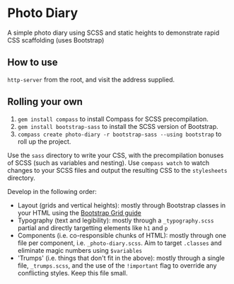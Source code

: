 # Photo Diary

A simple photo diary using SCSS and static heights to demonstrate rapid CSS scaffolding (uses Bootstrap)

## How to use

`http-server` from the root, and visit the address supplied.

## Rolling your own

1. `gem install compass` to install Compass for SCSS precompilation.
2. `gem install bootstrap-sass` to install the SCSS version of Bootstrap.
3. `compass create photo-diary -r bootstrap-sass --using bootstrap` to roll up the project.

Use the `sass` directory to write your CSS, with the precompilation bonuses of SCSS (such as variables and nesting). Use `compass watch` to watch changes to your SCSS files and output the resulting CSS to the `stylesheets` directory.

Develop in the following order:

- Layout (grids and vertical heights): mostly through Bootstrap classes in your HTML using the [Bootstrap Grid guide](http://getbootstrap.com/css/#grid)
- Typography (text and legibility): mostly through a `_typography.scss` partial and directly targetting elements like `h1` and `p`
- Components (i.e. co-responsible chunks of HTML): mostly through one file per component, i.e. `_photo-diary.scss`. Aim to target `.classes` and eliminate magic numbers using `$variables`
- 'Trumps' (i.e. things that don't fit in the above): mostly through a single file, `_trumps.scss`, and the use of the `!important` flag to override any conflicting styles. Keep this file small.
